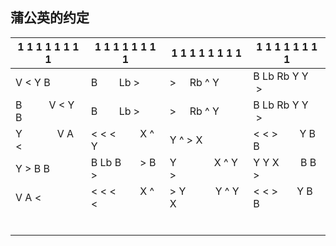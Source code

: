
## 蒲公英的约定

| 1 1 1 1 1 1 1 1     | 1 1 1 1 1 1 1 1     | 1 1 1 1 1 1 1 1        | 1 1 1 1 1 1 1 1    |
| ------------------- | ------------------- | ---------------------- | ------------------ |
| V < Y B             | B        Lb >       | >     Rb ^ Y           | B Lb Rb Y Y   >    |
| B          V < Y B  | B        Lb >       | >     Rb ^ Y           | B Lb Rb Y Y   >    |
| Y             V A < | < < <         X ^ Y | Y ^ > X                | < < >        Y B B |
| Y > B B             | B Lb B       > B >  | Y              X ^ Y > | Y Y X        B B > |
| V A <               | < < <         X ^ < | > Y           Y ^ Y X  | < < >       Y B B  |
|                     |                     |                        |                    |
|                     |                     |                        |                    |
|                     |                     |                        |                    |
|                     |                     |                        |                    |
|                     |                     |                        |                    |
|                     |                     |                        |                    |

